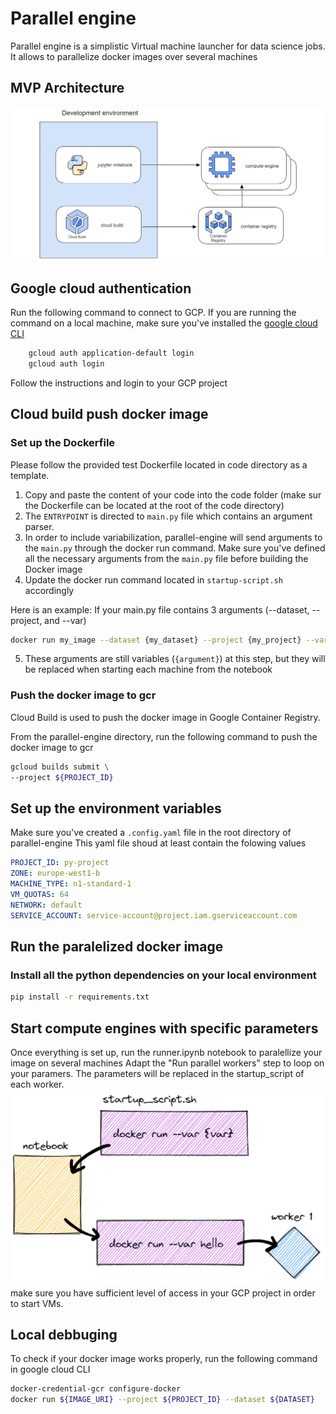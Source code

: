# Parallel engine

Parallel engine is a simplistic Virtual machine launcher for data science jobs.
It allows to parallelize docker images over several machines



## MVP Architecture
![Architecure](./docs/architecture.png)

## Google cloud authentication

Run the following command to connect to GCP. If you are running the command on a local machine, make sure you've installed the [google cloud CLI](https://cloud.google.com/sdk/docs/install)

```sh
    gcloud auth application-default login
    gcloud auth login
```

Follow the instructions and login to your GCP project



## Cloud build push docker image

### Set up the Dockerfile
Please follow the provided test Dockerfile located in code directory as a template.

1. Copy and paste the content of your code into the code folder (make sur the Dockerfile can be located at the root of the code directory)
2. The `ENTRYPOINT` is directed to `main.py` file which contains an argument parser.
3. In order to include variabilization, parallel-engine will send arguments to the `main.py` through the docker run command. Make sure you've defined all the necessary arguments from the `main.py` file before building the Docker image
4. Update the docker run command located in `startup-script.sh` accordingly

Here is an example:
If your main.py file contains 3 arguments (--dataset, --project, and --var)
```sh
docker run my_image --dataset {my_dataset} --project {my_project} --var {my_var}

```
5. These arguments are still variables (`{argument}`) at this step, but they will be replaced when starting each machine from the notebook


### Push the docker image to gcr
Cloud Build is used to push the docker image in Google Container Registry.

From the parallel-engine directory, run the following command to push the docker image to gcr

```sh
gcloud builds submit \
--project ${PROJECT_ID}
```
## Set up the environment variables

Make sure you've created a `.config.yaml` file in the root directory of parallel-engine
This yaml file shoud at least contain the folowing values
```yaml
PROJECT_ID: py-project
ZONE: europe-west1-b
MACHINE_TYPE: n1-standard-1
VM_QUOTAS: 64
NETWORK: default
SERVICE_ACCOUNT: service-account@project.iam.gserviceaccount.com
```

## Run the paralelized docker image

### Install all the python dependencies on your local environment

```sh
pip install -r requirements.txt
```

## Start compute engines with specific parameters
Once everything is set up, run the runner.ipynb notebook to paralellize your image on several machines
Adapt the "Run parallel workers" step to loop on your paramers. The parameters will be replaced in the startup_script of each worker.
![Logic](./docs/loop_logic.png)
make sure you have sufficient level of access in your GCP project in order to start VMs.


## Local debbuging
To check if your docker image works properly, run the following command in google cloud CLI

```sh
docker-credential-gcr configure-docker 
docker run ${IMAGE_URI} --project ${PROJECT_ID} --dataset ${DATASET}
```
